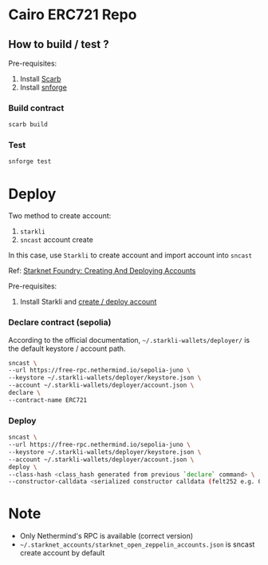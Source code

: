 # Cairo ERC721 Repo

## How to build / test ?

Pre-requisites:

1. Install [Scarb](https://docs.swmansion.com/scarb/)
2. Install [snforge](https://foundry-rs.github.io/starknet-foundry/getting-started/installation.html)

### Build contract

```bash
scarb build
```

### Test

```bash
snforge test
```

# Deploy

Two method to create account:

1. `starkli`
2. `sncast` account create

In this case, use `Starkli` to create account and import account into `sncast`

Ref: [Starknet Foundry: Creating And Deploying Accounts](https://foundry-rs.github.io/starknet-foundry/starknet/account.html)

Pre-requisites:

1. Install Starkli and [create / deploy account](https://docs.starknet.io/quick-start/set-up-an-account/#creating_an_account)

### Declare contract (sepolia)

According to the official documentation, `~/.starkli-wallets/deployer/` is the default keystore / account path.

```bash
sncast \
--url https://free-rpc.nethermind.io/sepolia-juno \
--keystore ~/.starkli-wallets/deployer/keystore.json \
--account ~/.starkli-wallets/deployer/account.json \
declare \
--contract-name ERC721
```

### Deploy

```bash
sncast \
--url https://free-rpc.nethermind.io/sepolia-juno \
--keystore ~/.starkli-wallets/deployer/keystore.json \
--account ~/.starkli-wallets/deployer/account.json \
deploy \
--class-hash <class_hash generated from previous `declare` command> \
--constructor-calldata <serialized constructor calldata (felt252 e.g. 0x42 0x41)>
```

# Note

- Only Nethermind's RPC is available (correct version)
- `~/.starknet_accounts/starknet_open_zeppelin_accounts.json` is sncast create account by default

